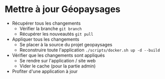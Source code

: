 # Mettre à jour Géopaysages

- Récupérer tous les changements
  - Vérifier la branche `git branch`
  - Récupérer les nouveautés `git pull`
- Appliquer tous les changements
  - Se placer à la source du projet geopaysages
  - Reconstruire toute l'application `./scripts/docker.sh up -d --build`
- Vérifier que les changements sont appliqués
  - Se rendre sur l'application / site web
  - Vider le cache (pour la partie admin)
- Profiter d'une application à jour